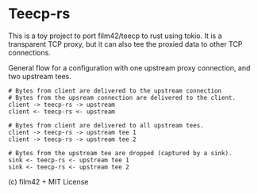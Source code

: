 Teecp-rs
========

This is a toy project to port film42/teecp to rust using tokio. It is a transparent TCP proxy,
but it can also tee the proxied data to other TCP connections.

General flow for a configuration with one upstream proxy connection, and two upstream tees.

```
# Bytes from client are delivered to the upstream connection
# Bytes from the upsream connection are delivered to the client.
client -> teecp-rs -> upstream
client <- teecp-rs <- upstream

# Bytes from client are delivered to all upstream tees.
client -> teecp-rs -> upstream tee 1
client -> teecp-rs -> upstream tee 2

# Bytes from the upstream tee are dropped (captured by a sink).
sink <- teecp-rs <- upstream tee 1
sink <- teecp-rs <- upstream tee 2
```

(c) film42 + MIT License
